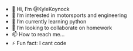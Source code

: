 - 👋 Hi, I’m @KyleKoynock
- 👀 I’m interested in motorsports and engineering
- 🌱 I’m currently learning python
- 💞️ I’m looking to collaborate on homework
- 📫 How to reach me...
- ⚡ Fun fact: I cant code

<!---
KyleKoynock/KyleKoynock is a ✨ special ✨ repository because its `README.md` (this file) appears on your GitHub profile.
You can click the Preview link to take a look at your changes.
--->
